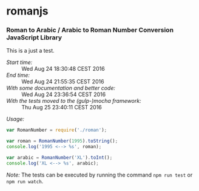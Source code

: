# romanjs
### Roman to Arabic / Arabic to Roman Number Conversion JavaScript Library

This is a just a test.

<dl>
    <dt><em>Start time:</em></dt>
    <dd>Wed Aug 24 18:30:48 CEST 2016</dd>
    <dt><em>End time:</em></dt>
    <dd>Wed Aug 24 21:55:35 CEST 2016</dd>
    <dt><em>With some documentation and better code:</em></dt>
    <dd>Wed Aug 24 23:36:54 CEST 2016</dd>
    <dt><em>With the tests moved to the (gulp-)mocha framework:</em></dt>
    <dd>Thu Aug 25 23:40:11 CEST 2016</dd>
</dl>

_Usage:_

```javascript
var RomanNumber = require('./roman');

var roman = RomanNumber(1995).toString();
console.log('1995 <--> %s', roman);

var arabic = RomanNumber('XL').toInt();
console.log('XL <--> %s', arabic);

```

_Note:_
The tests can be executed by running the command `npm run test` or `npm run watch`.
